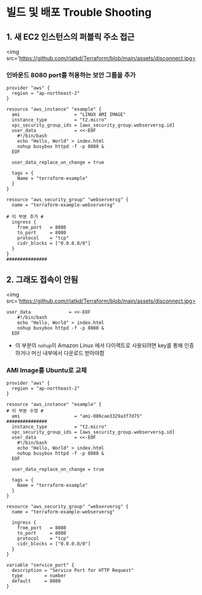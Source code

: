 # 빌드 및 배포 Trouble Shooting

## 1. 새 EC2 인스턴스의 퍼블릭 주소 접근

<img src='https://github.com/rlatkd/Terraform/blob/main/assets/disconnect.jpg>

### 인바운드 8080 port를 허용하는 보안 그룹을 추가

```
provider "aws" {
  region = "ap-northeast-2"
}

resource "aws_instance" "example" {
  ami                    = "LINUX AMI IMAGE"
  instance_type          = "t2.micro"
  vpc_security_group_ids = [aws_security_group.webserversg.id]
  user_data              = <<-EOF
    #!/bin/bash
    echo "Hello, World" > index.html
    nohup busybox httpd -f -p 8080 &
  EOF

  user_data_replace_on_change = true

  tags = {
    Name = "terraform-example"
  }
}

resource "aws_security_group" "webserversg" {
  name = "terraform-example-webserversg"

# 이 부분 추가 #
  ingress {
    from_port   = 8080
    to_port     = 8080
    protocol    = "tcp"
    cidr_blocks = ["0.0.0.0/0"]
  }
}
###############
```

## 2. 그래도 접속이 안됨

<img src='https://github.com/rlatkd/Terraform/blob/main/assets/disconnect.jpg>

```
user_data              = <<-EOF
    #!/bin/bash
    echo "Hello, World" > index.html
    nohup busybox httpd -f -p 8080 &
  EOF
```

- 이 부분의 `nohup`이 Amazon Linux 에서 다이렉트로 사용되려면 key를 통해 인증하거나 머신 내부에서 다운로드 받아야함

### AMI Image를 Ubuntu로 교체

```
provider "aws" {
  region = "ap-northeast-2"
}

resource "aws_instance" "example" {
# 이 부분 수정 #
  ami                    = "ami-086cae3329a3f7d75"
###############
  instance_type          = "t2.micro"
  vpc_security_group_ids = [aws_security_group.webserversg.id]
  user_data              = <<-EOF
    #!/bin/bash
    echo "Hello, World" > index.html
    nohup busybox httpd -f -p 8080 &
  EOF

  user_data_replace_on_change = true

  tags = {
    Name = "terraform-example"
  }
}

resource "aws_security_group" "webserversg" {
  name = "terraform-example-webserversg"

  ingress {
    from_port   = 8080
    to_port     = 8080
    protocol    = "tcp"
    cidr_blocks = ["0.0.0.0/0"]
  }
}

variable "service_port" {
  description = "Service Port for HTTP Request"
  type        = number
  default     = 8080
}
```
